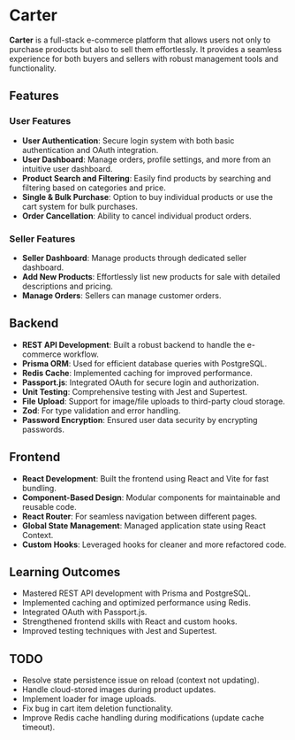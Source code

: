 # Carter

**Carter** is a full-stack e-commerce platform that allows users not only to purchase products but also to sell them effortlessly. It provides a seamless experience for both buyers and sellers with robust management tools and functionality.

## Features

### User Features

- **User Authentication**: Secure login system with both basic authentication and OAuth integration.
- **User Dashboard**: Manage orders, profile settings, and more from an intuitive user dashboard.
- **Product Search and Filtering**: Easily find products by searching and filtering based on categories and price.
- **Single & Bulk Purchase**: Option to buy individual products or use the cart system for bulk purchases.
- **Order Cancellation**: Ability to cancel individual product orders.

### Seller Features

- **Seller Dashboard**: Manage products through dedicated seller dashboard.
- **Add New Products**: Effortlessly list new products for sale with detailed descriptions and pricing.
- **Manage Orders**: Sellers can manage customer orders.

## Backend

- **REST API Development**: Built a robust backend to handle the e-commerce workflow.
- **Prisma ORM**: Used for efficient database queries with PostgreSQL.
- **Redis Cache**: Implemented caching for improved performance.
- **Passport.js**: Integrated OAuth for secure login and authorization.
- **Unit Testing**: Comprehensive testing with Jest and Supertest.
- **File Upload**: Support for image/file uploads to third-party cloud storage.
- **Zod**: For type validation and error handling.
- **Password Encryption**: Ensured user data security by encrypting passwords.

## Frontend

- **React Development**: Built the frontend using React and Vite for fast bundling.
- **Component-Based Design**: Modular components for maintainable and reusable code.
- **React Router**: For seamless navigation between different pages.
- **Global State Management**: Managed application state using React Context.
- **Custom Hooks**: Leveraged hooks for cleaner and more refactored code.

## Learning Outcomes

- Mastered REST API development with Prisma and PostgreSQL.
- Implemented caching and optimized performance using Redis.
- Integrated OAuth with Passport.js.
- Strengthened frontend skills with React and custom hooks.
- Improved testing techniques with Jest and Supertest.

## TODO

- Resolve state persistence issue on reload (context not updating).
- Handle cloud-stored images during product updates.
- Implement loader for image uploads.
- Fix bug in cart item deletion functionality.
- Improve Redis cache handling during modifications (update cache timeout).

<!-- - meesage to seller and user mail on purchase and cancel product delivery
- email sendign when user pruchase somehign and showing the pruchased item in the seller dashboard

!IMP
-- the image that is being uploaded are not managed properly
-- need to make some modification to some queries like removing some uncessary fields
-- time of the cache
-- REFACTOR THE QUERY COLMUN DATA
-- meesage to seller mail on purchase and cancel product delivery
-- Need to fix the redis time on differnt routes
-- use context on frontend for cleaner look in the home page
-- whenever perfrom delete need to optimise it from fb from removign from the array list for quiick changes
Frontend

have to use lazy loading later for performance optimiZation : code splitting
pagination

---

TODO:8/9/2024 (fb)

-loader
-integrate payment gateway

- minor bug in the cart page while deleting state is not being updated

- lazy and infinite scrolling
- react hooks for further opimization

---

 -->
